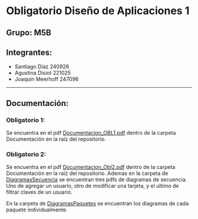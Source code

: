 # Obligatorio Diseño de Aplicaciones 1

## Grupo: M5B

## Integrantes:
- Santiago Díaz 240926
- Agustina Disiot 221025
- Joaquín Meerhoff 247096
---

## Documentación:

### Obligatorio 1: 
Se encuentra en el pdf [Documentacion_OBL1.pdf](./Documentacion/Documentacion_OBL1.pdf) dentro de la carpeta Documentación en la raíz del repositorio.

### Obligatorio 2:
Se encuentra en el pdf [Documentacion_Obl2.pdf](./Documentacion/Documentacion_OBL2.pdf) dentro de la carpeta Documentación en la raíz del repositorio.
Ademas en la carpeta de [DiagramasSecuencia](./Documentacion/DiagramasOBL2/DiagramasSecuencia) se encuentran tres pdfs de diagramas de secuencia. Uno de agregar un usuario, otro de modificar una tarjeta, y el ultimo de filtrar claves de un usuario.

En la carpeta de [DiagramasPaquetes](./Documentacion/DiagramasOBL2/DiagramasPaquetes) se encuentran los diagramas de cada paquete individualmente.

